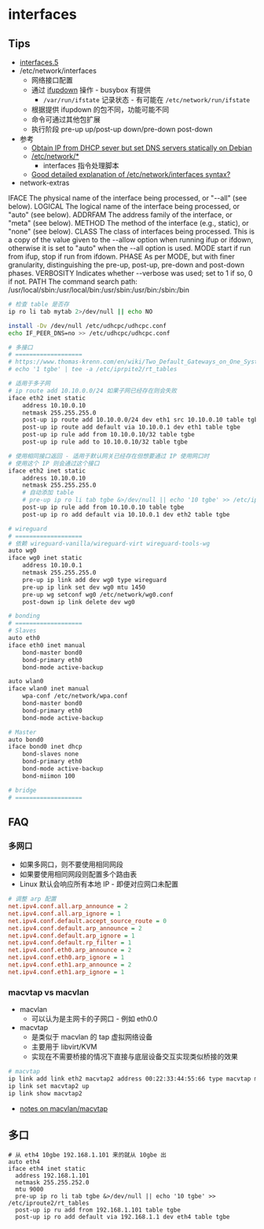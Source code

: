 # interfaces
## Tips
* [interfaces.5](https://manpages.debian.org/stretch/ifupdown/interfaces.5.en.html)
* /etc/network/interfaces
  * 网络接口配置
  * 通过 [ifupdown](https://git.busybox.net/busybox/tree/networking/ifupdown.c) 操作 - busybox 有提供
    * `/var/run/ifstate` 记录状态 - 有可能在 `/etc/network/run/ifstate`
  * 根据提供 ifupdown 的包不同，功能可能不同
  * 命令可通过其他包扩展
  * 执行阶段 pre-up up/post-up down/pre-down post-down
* 参考
  * [Obtain IP from DHCP sever but set DNS servers statically on Debian](https://unix.stackexchange.com/questions/346967)
  * [/etc/network/*](https://pkgs.alpinelinux.org/contents?file=&path=%2Fetc%2Fnetwork%2F*&name=&branch=edge&arch=x86_64)
    * interfaces 指令处理脚本
  * [Good detailed explanation of /etc/network/interfaces syntax?](https://unix.stackexchange.com/questions/128439)
* network-extras

IFACE
The physical name of the interface being processed, or "--all" (see below).
LOGICAL
The logical name of the interface being processed, or "auto" (see below).
ADDRFAM
The address family of the interface, or "meta" (see below).
METHOD
The method of the interface (e.g., static), or "none" (see below).
CLASS
The class of interfaces being processed. This is a copy of the value given to the --allow option when running ifup or ifdown, otherwise it is set to "auto" when the --all option is used.
MODE
start if run from ifup, stop if run from ifdown.
PHASE
As per MODE, but with finer granularity, distinguishing the pre-up, post-up, pre-down and post-down phases.
VERBOSITY
Indicates whether --verbose was used; set to 1 if so, 0 if not.
PATH
The command search path: /usr/local/sbin:/usr/local/bin:/usr/sbin:/usr/bin:/sbin:/bin


```bash
# 检查 table 是否存
ip ro li tab mytab 2>/dev/null || echo NO

install -Dv /dev/null /etc/udhcpc/udhcpc.conf
echo IF_PEER_DNS=no >> /etc/udhcpc/udhcpc.conf
```


```bash
# 多接口
# ===================
# https://www.thomas-krenn.com/en/wiki/Two_Default_Gateways_on_One_System
# echo '1 tgbe' | tee -a /etc/iprpite2/rt_tables

# 适用于多子网
# ip route add 10.10.0.0/24 如果子网已经存在则会失败
iface eth2 inet static
    address 10.10.0.10
    netmask 255.255.255.0
    post-up ip route add 10.10.0.0/24 dev eth1 src 10.10.0.10 table tgbe
    post-up ip route add default via 10.10.0.1 dev eth1 table tgbe
    post-up ip rule add from 10.10.0.10/32 table tgbe
    post-up ip rule add to 10.10.0.10/32 table tgbe

# 使用相同接口返回 - 适用于默认网关已经存在但想要通过 IP 使用网口时
# 使用这个 IP 则会通过这个接口
iface eth2 inet static
    address 10.10.0.10
    netmask 255.255.255.0
    # 自动添加 table
    # pre-up ip ro li tab tgbe &>/dev/null || echo '10 tgbe' >> /etc/iproute2/rt_tables
    post-up ip rule add from 10.10.0.10 table tgbe
    post-up ip ro add default via 10.10.0.1 dev eth2 table tgbe

# wireguard
# ===================
# 依赖 wireguard-vanilla/wireguard-virt wireguard-tools-wg
auto wg0
iface wg0 inet static
    address 10.10.0.1
    netmask 255.255.255.0
    pre-up ip link add dev wg0 type wireguard
    pre-up ip link set dev wg0 mtu 1450
    pre-up wg setconf wg0 /etc/network/wg0.conf
    post-down ip link delete dev wg0

# bonding
# ===================
# Slaves
auto eth0
iface eth0 inet manual
    bond-master bond0
    bond-primary eth0
    bond-mode active-backup

auto wlan0
iface wlan0 inet manual
    wpa-conf /etc/network/wpa.conf
    bond-master bond0
    bond-primary eth0
    bond-mode active-backup

# Master
auto bond0
iface bond0 inet dhcp
    bond-slaves none
    bond-primary eth0
    bond-mode active-backup
    bond-miimon 100

# bridge
# ===================

```

## FAQ
### 多网口
* 如果多网口，则不要使用相同网段
* 如果要使用相同网段则配置多个路由表
* Linux 默认会响应所有本地 IP - 即便对应网口未配置

```ini
# 调整 arp 配置
net.ipv4.conf.all.arp_announce = 2
net.ipv4.conf.all.arp_ignore = 1
net.ipv4.conf.default.accept_source_route = 0
net.ipv4.conf.default.arp_announce = 2
net.ipv4.conf.default.arp_ignore = 1
net.ipv4.conf.default.rp_filter = 1
net.ipv4.conf.eth0.arp_announce = 2
net.ipv4.conf.eth0.arp_ignore = 1
net.ipv4.conf.eth1.arp_announce = 2
net.ipv4.conf.eth1.arp_ignore = 1
```

### macvtap vs macvlan
* macvlan
  * 可以认为是主网卡的子网口 - 例如 eth0.0
* macvtap
  * 是类似于 macvlan 的 tap 虚拟网络设备
  * 主要用于 libvirt/KVM
  * 实现在不需要桥接的情况下直接与底层设备交互实现类似桥接的效果

```bash
# macvtap
ip link add link eth2 macvtap2 address 00:22:33:44:55:66 type macvtap mode bridge
ip link set macvtap2 up
ip link show macvtap2

```

* [notes on macvlan/macvtap](https://backreference.org/2014/03/20/some-notes-on-macvlanmacvtap/)

## 多口

```
# 从 eth4 10gbe 192.168.1.101 来的就从 10gbe 出
auto eth4
iface eth4 inet static
  address 192.168.1.101
  netmask 255.255.252.0
  mtu 9000
  pre-up ip ro li tab tgbe &>/dev/null || echo '10 tgbe' >> /etc/iproute2/rt_tables
  post-up ip ru add from 192.168.1.101 table tgbe
  post-up ip ro add default via 192.168.1.1 dev eth4 table tgbe
```
